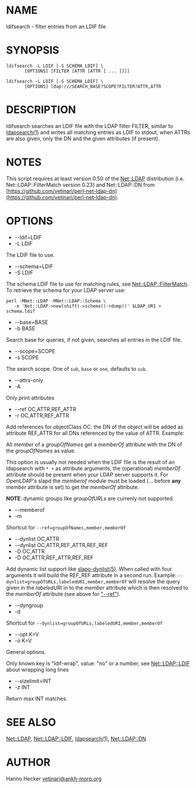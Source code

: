 # NAME

ldifsearch - filter entries from an LDIF file

# SYNOPSIS

    ldifsearch -L LDIF [-S SCHEMA_LDIF] \
           [OPTIONS] [FILTER [ATTR [ATTR [ ... ]]]]

    ldifsearch -L LDIF [-S SCHEMA_LDIF] \
           [OPTIONS] ldap:///SEARCH_BASE?SCOPE?FILTER?ATTR,ATTR

# DESCRIPTION

ldifsearch searches an LDIF file with the LDAP filter FILTER, similar to
[ldapsearch(1)](http://man.he.net/man1/ldapsearch) and writes all matching entries as LDIF to stdout, when
ATTRs are also given, only the DN and the given attributes (if present).

# NOTES

This script requires at least version 0.50 of the
[Net::LDAP](https://github.com/perl-ldap/perl-ldap) distribution
(i.e. Net::LDAP::FilterMatch version 0.23) and Net::LDAP::DN from
[https://github.com/vetinari/perl-net-ldap-dn](https://github.com/vetinari/perl-net-ldap-dn).

# OPTIONS

- \--ldif=LDIF
- \-L LDIF

The LDIF file to use.

- \--schema=LDIF
- \-S LDIF

The schema LDIF file to use for matching rules, see [Net::LDAP::FilterMatch](http://search.cpan.org/perldoc?Net::LDAP::FilterMatch).
To retrieve the schema for your LDAP server use:

    perl -MNet::LDAP -MNet::LDAP::Schema \
       -e 'Net::LDAP->new(shift)->schema()->dump()' $LDAP_URI > schema.ldif

- \--base=BASE
- \-b BASE

Search base for queries, if not given, searches all entries in the LDIF
file.

- \--scope=SCOPE
- \-s SCOPE

The search scope. One of `sub`, `base` or `one`, defaults to `sub`.

- \--attrs-only
- \-A

Only print attributes

- \--ref OC,ATTR,REF\_ATTR
- \-r OC,ATTR,REF\_ATTR

Add references for objectClass OC: the DN of the object will be added as
attribute REF\_ATTR for all DNs referenced by the value of ATTR. Example:

All _member_ of a _groupOfNames_ get a _memberOf_ attribute with the
DN of the _groupOfNames_ as value.

This option is usually not needed when the LDIF file is the result of
an ldapsearch with `* +` as attribute arguments, the (operational)
_memberOf_ attribute should be present when your LDAP server supports
it. For OpenLDAP's slapd the _memberof_ module must be loaded (...
before __any__ _member_ attribute is set) to get the _memberOf_
attribute.

__NOTE__: dynamic groups like _groupOfURLs_ are currenly not supported.

- \--memberof
- \-m

Shortcut for `--ref=groupOfNames,member,memberOf`

- \--dynlist OC,ATTR
- \--dynlist OC,ATTR,REF\_ATTR,REF\_REF
- \-D OC,ATTR
- \-D OC,ATTR,REF\_ATTR,REF\_REF

Add dynamic list support like [slapo-dynlist(5)](http://man.he.net/man5/slapo-dynlist). When called with four
arguments it will build the REF\_REF attribute in a second run. Example:
`--dynlist=groupOfURLs,labeledURI,member,memberOf` will resolve the
query given in the _labeledURI_ in to the _member_ attribute which is
then resolved to the _memberOf_ attribute (see above for ["--ref"](#--ref)).

- \--dyngroup
- \-d

Shortcut for `--dynlist=groupOfURLs,labeledURI,member,memberOf`

- \--opt K=V
- \-o K=V

General options.

Only known key is "ldif-wrap", value: "no" or a number, see [Net::LDAP::LDIF](http://search.cpan.org/perldoc?Net::LDAP::LDIF)
about wrapping long lines

- \--sizelimit=INT
- \-z INT

Return max INT matches.

# SEE ALSO

[Net::LDAP](http://search.cpan.org/perldoc?Net::LDAP), [Net::LDAP::LDIF](http://search.cpan.org/perldoc?Net::LDAP::LDIF), [ldapsearch(1)](http://man.he.net/man1/ldapsearch), [Net::LDAP::DN](http://search.cpan.org/perldoc?Net::LDAP::DN)

# AUTHOR

Hanno Hecker <vetinari@ankh-morp.org>

